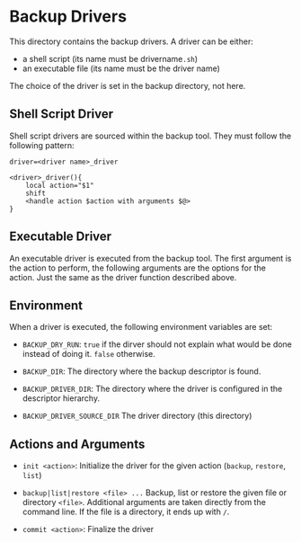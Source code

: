Backup Drivers
==============

This directory contains the backup drivers. A driver can be either:

- a shell script (its name must be drivername`.sh`)
- an executable file (its name must be the driver name)

The choice of the driver is set in the backup directory, not here.

Shell Script Driver
-------------------

Shell script drivers are sourced within the backup tool. They must follow the
following pattern:

    driver=<driver name>_driver

    <driver>_driver(){
        local action="$1"
        shift
        <handle action $action with arguments $@>
    }

Executable Driver
-----------------

An executable driver is executed from the backup tool. The first argument is the
action to perform, the following arguments are the options for the action. Just
the same as the driver function described above.

Environment
-----------

When a driver is executed, the following environment variables are set:


  * `BACKUP_DRY_RUN`:
    `true` if the dirver should not explain what would be done instead of doing
    it. `false` otherwise.

  * `BACKUP_DIR`:
    The directory where the backup descriptor is found.

  * `BACKUP_DRIVER_DIR`:
    The directory where the driver is configured in the descriptor hierarchy.

  * `BACKUP_DRIVER_SOURCE_DIR`
    The driver directory (this directory)

Actions and Arguments
---------------------

  * `init <action>`:
    Initialize the driver for the given action (`backup`, `restore`, `list`)

  * `backup|list|restore <file> ...`
    Backup, list or restore the given file or directory `<file>`. Additional
    arguments are taken directly from the command line. If the file is a
    directory, it ends up with `/`.

  * `commit <action>`:
    Finalize the driver


